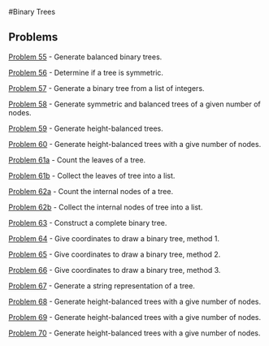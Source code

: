 #Binary Trees

## Problems

[Problem 55](p/p55.md) - Generate balanced binary trees.

[Problem 56](p/p56.md) - Determine if a tree is symmetric.

[Problem 57](p/p57.md) - Generate a binary tree from a list of integers.

[Problem 58](p/p58.md) - Generate symmetric and balanced trees of a given number of nodes.

[Problem 59](p/p59.md) - Generate height-balanced trees.

[Problem 60](p/p60.md) -  Generate height-balanced trees with a give number of nodes. 

[Problem 61a](p/p61a.md) - Count the leaves of a tree.

[Problem 61b](p/p61b.md) - Collect the leaves of tree into a list.

[Problem 62a](p/p62a.md) - Count the internal nodes of a tree.

[Problem 62b](p/p62b.md) - Collect the  internal nodes of tree into a list.

[Problem 63](p/p63.md) - Construct a complete binary tree.

[Problem 64](p/p64.md) - Give coordinates to draw a binary tree, method 1.

[Problem 65](p/p65.md) -  Give coordinates to draw a binary tree, method 2. 

[Problem 66](p/p66.md) -  Give coordinates to draw a binary tree, method 3. 

[Problem 67](p/p67.md) - Generate a string representation of a tree.

[Problem 68](p/p68.md) - Generate height-balanced trees with a give number of nodes.

[Problem 69](p/p69.md) - Generate height-balanced trees with a give number of nodes.

[Problem 70](p/p70.md) - Generate height-balanced trees with a give number of nodes.




